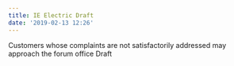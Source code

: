 ```yaml
---
title: IE Electric Draft
date: '2019-02-13 12:26'
---
```

Customers whose complaints are not satisfactorily addressed may approach the forum office Draft
